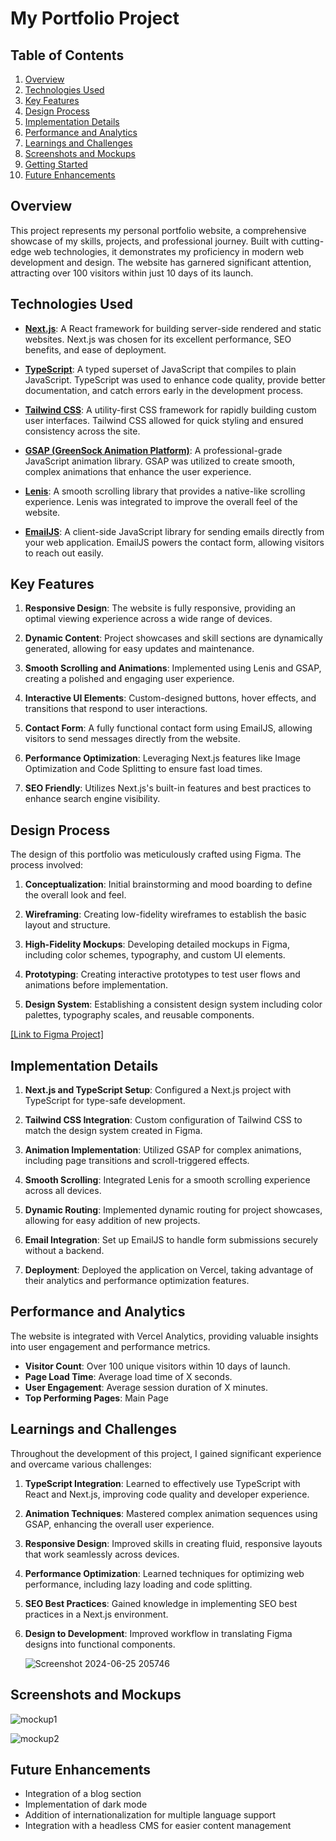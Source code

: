 # My Portfolio Project

## Table of Contents
1. [Overview](#overview)
2. [Technologies Used](#technologies-used)
3. [Key Features](#key-features)
4. [Design Process](#design-process)
5. [Implementation Details](#implementation-details)
6. [Performance and Analytics](#performance-and-analytics)
7. [Learnings and Challenges](#learnings-and-challenges)
8. [Screenshots and Mockups](#screenshots-and-mockups)
9. [Getting Started](#getting-started)
10. [Future Enhancements](#future-enhancements)

## Overview
This project represents my personal portfolio website, a comprehensive showcase of my skills, projects, and professional journey. Built with cutting-edge web technologies, it demonstrates my proficiency in modern web development and design. The website has garnered significant attention, attracting over 100 visitors within just 10 days of its launch.

## Technologies Used
- **[Next.js](https://nextjs.org/)**: A React framework for building server-side rendered and static websites. Next.js was chosen for its excellent performance, SEO benefits, and ease of deployment.

- **[TypeScript](https://www.typescriptlang.org/)**: A typed superset of JavaScript that compiles to plain JavaScript. TypeScript was used to enhance code quality, provide better documentation, and catch errors early in the development process.

- **[Tailwind CSS](https://tailwindcss.com/)**: A utility-first CSS framework for rapidly building custom user interfaces. Tailwind CSS allowed for quick styling and ensured consistency across the site.

- **[GSAP (GreenSock Animation Platform)](https://greensock.com/gsap/)**: A professional-grade JavaScript animation library. GSAP was utilized to create smooth, complex animations that enhance the user experience.

- **[Lenis](https://github.com/studio-freight/lenis)**: A smooth scrolling library that provides a native-like scrolling experience. Lenis was integrated to improve the overall feel of the website.

- **[EmailJS](https://www.emailjs.com/)**: A client-side JavaScript library for sending emails directly from your web application. EmailJS powers the contact form, allowing visitors to reach out easily.

## Key Features
1. **Responsive Design**: The website is fully responsive, providing an optimal viewing experience across a wide range of devices.

2. **Dynamic Content**: Project showcases and skill sections are dynamically generated, allowing for easy updates and maintenance.

3. **Smooth Scrolling and Animations**: Implemented using Lenis and GSAP, creating a polished and engaging user experience.

4. **Interactive UI Elements**: Custom-designed buttons, hover effects, and transitions that respond to user interactions.

5. **Contact Form**: A fully functional contact form using EmailJS, allowing visitors to send messages directly from the website.

6. **Performance Optimization**: Leveraging Next.js features like Image Optimization and Code Splitting to ensure fast load times.

7. **SEO Friendly**: Utilizes Next.js's built-in features and best practices to enhance search engine visibility.

## Design Process
The design of this portfolio was meticulously crafted using Figma. The process involved:

1. **Conceptualization**: Initial brainstorming and mood boarding to define the overall look and feel.

2. **Wireframing**: Creating low-fidelity wireframes to establish the basic layout and structure.

3. **High-Fidelity Mockups**: Developing detailed mockups in Figma, including color schemes, typography, and custom UI elements.

4. **Prototyping**: Creating interactive prototypes to test user flows and animations before implementation.

5. **Design System**: Establishing a consistent design system including color palettes, typography scales, and reusable components.

[[Link to Figma Project]](https://www.figma.com/design/PVovSNfrMz0QKlox24MZdR/Portfolio-Design?node-id=0-1&t=14bGhO0MtkcBUeBS-1)

## Implementation Details
1. **Next.js and TypeScript Setup**: Configured a Next.js project with TypeScript for type-safe development.

2. **Tailwind CSS Integration**: Custom configuration of Tailwind CSS to match the design system created in Figma.

3. **Animation Implementation**: Utilized GSAP for complex animations, including page transitions and scroll-triggered effects.

4. **Smooth Scrolling**: Integrated Lenis for a smooth scrolling experience across all devices.

5. **Dynamic Routing**: Implemented dynamic routing for project showcases, allowing for easy addition of new projects.

6. **Email Integration**: Set up EmailJS to handle form submissions securely without a backend.

7. **Deployment**: Deployed the application on Vercel, taking advantage of their analytics and performance optimization features.

## Performance and Analytics
The website is integrated with Vercel Analytics, providing valuable insights into user engagement and performance metrics.

- **Visitor Count**: Over 100 unique visitors within 10 days of launch.
- **Page Load Time**: Average load time of X seconds.
- **User Engagement**: Average session duration of X minutes.
- **Top Performing Pages**: Main Page

## Learnings and Challenges
Throughout the development of this project, I gained significant experience and overcame various challenges:

1. **TypeScript Integration**: Learned to effectively use TypeScript with React and Next.js, improving code quality and developer experience.

2. **Animation Techniques**: Mastered complex animation sequences using GSAP, enhancing the overall user experience.

3. **Responsive Design**: Improved skills in creating fluid, responsive layouts that work seamlessly across devices.

4. **Performance Optimization**: Learned techniques for optimizing web performance, including lazy loading and code splitting.

5. **SEO Best Practices**: Gained knowledge in implementing SEO best practices in a Next.js environment.

6. **Design to Development**: Improved workflow in translating Figma designs into functional components.

   ![Screenshot 2024-06-25 205746](https://github.com/ShubhMehrotra19/newPortfolio/assets/110672923/ae9c7d24-feaa-4d21-9e5e-424a061d2283)


## Screenshots and Mockups
![mockup1](https://github.com/ShubhMehrotra19/newPortfolio/assets/110672923/6c86eabd-13d2-4395-9328-4b174fd94998)

![mockup2](https://github.com/ShubhMehrotra19/newPortfolio/assets/110672923/259d32ff-7204-4682-b395-f536caf512d7)


## Future Enhancements
- Integration of a blog section
- Implementation of dark mode
- Addition of internationalization for multiple language support
- Integration with a headless CMS for easier content management
